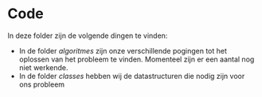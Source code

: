 # Code
In deze folder zijn de volgende dingen te vinden:
* In de folder *algoritmes* zijn onze verschillende pogingen tot het oplossen van het probleem te vinden. Momenteel zijn er een aantal nog niet werkende. 
* In de folder *classes* hebben wij de datastructuren die nodig zijn voor ons probleem
